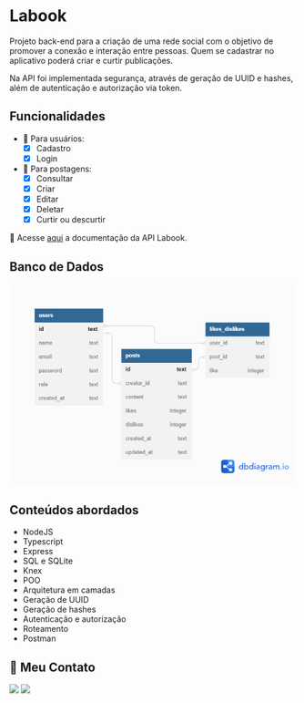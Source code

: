 # Labook

Projeto back-end para a criação de uma rede social com o objetivo de promover a conexão e interação entre pessoas. Quem se cadastrar no aplicativo poderá criar e curtir publicações.

Na API foi implementada segurança, através de geração de UUID e hashes, além de autenticação e autorização via token.

## Funcionalidades

- 👥 Para usuários:
    - [x] Cadastro
    - [x] Login

- 📱 Para postagens:
    - [x] Consultar
    - [x] Criar
    - [x] Editar
    - [x] Deletar
    - [x] Curtir ou descurtir

🔶 Acesse [aqui](https://documenter.getpostman.com/view/24460902/2s93CHta6M) a documentação da API Labook.

## Banco de Dados

![BD](./src/assets/diagrama-bd.png)

## Conteúdos abordados

- NodeJS
- Typescript
- Express
- SQL e SQLite
- Knex
- POO
- Arquitetura em camadas
- Geração de UUID
- Geração de hashes
- Autenticação e autorização
- Roteamento
- Postman

## 📧 Meu Contato

<a href="https://www.linkedin.com/in/aline-kabbas/" target="_blank"><img src="https://img.shields.io/badge/-LinkedIn-%230077B5?style=for-the-badge&logo=linkedin&logoColor=white" target="_blank"></a>
<a href = "mailto:alinekabbas@gmail.com"><img src="https://img.shields.io/badge/Gmail-D14836?style=for-the-badge&logo=gmail&logoColor=white" target="_blank"></a>